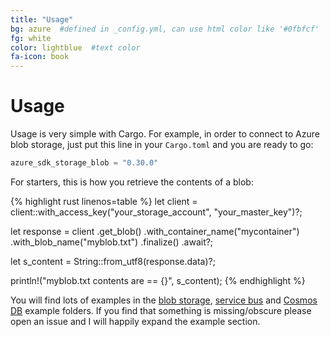 ```yaml
---
title: "Usage"
bg: azure  #defined in _config.yml, can use html color like '#0fbfcf'
fg: white
color: lightblue  #text color
fa-icon: book
---
```

# Usage

Usage is very simple with Cargo. For example, in order to connect to Azure blob storage, just put this line in your `Cargo.toml` and you are ready to go:

```rust
azure_sdk_storage_blob = "0.30.0"
```
For starters, this is how you retrieve the contents of a blob:

{% highlight rust linenos=table %}
let client = client::with_access_key("your_storage_account", "your_master_key")?;

let response = client
    .get_blob()
    .with_container_name("mycontainer")
    .with_blob_name("myblob.txt")
    .finalize()
    .await?;

let s_content = String::from_utf8(response.data)?;

println!("myblob.txt contents are == {}", s_content);
{% endhighlight %}

You will find lots of examples in the [blob storage](https://github.com/MindFlavor/AzureSDKForRust/tree/master/azure_sdk_storage_blob/examples), [service bus](https://github.com/MindFlavor/AzureSDKForRust/tree/master/azure_sdk_service_bus/examples) and [Cosmos DB](https://github.com/MindFlavor/AzureSDKForRust/tree/master/azure_sdk_cosmos/examples) example folders. If you find that something is missing/obscure please open an issue and I will happily expand the example section.



